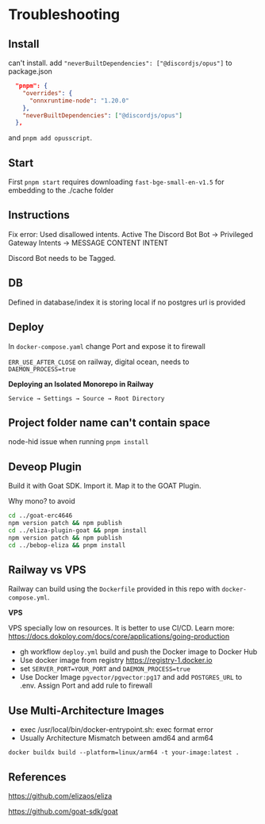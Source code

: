 
# Troubleshooting

## Install

can't install. add `"neverBuiltDependencies": ["@discordjs/opus"]` to package.json

```json
  "pnpm": {
    "overrides": {
      "onnxruntime-node": "1.20.0"
    },
    "neverBuiltDependencies": ["@discordjs/opus"]
  },
```

and `pnpm add opusscript`.

## Start

First `pnpm start` requires downloading `fast-bge-small-en-v1.5` for embedding to the ./cache folder


## Instructions

Fix error: Used disallowed intents. Active The Discord Bot
Bot -> Privileged Gateway Intents -> MESSAGE CONTENT INTENT

Discord Bot needs to be Tagged.


## DB

Defined in database/index
it is storing local if no postgres url is provided

## Deploy

In `docker-compose.yaml` change Port and expose it to firewall

`ERR_USE_AFTER_CLOSE`
on railway, digital ocean, needs to `DAEMON_PROCESS=true`

**Deploying an Isolated Monorepo in Railway**

`Service → Settings → Source → Root Directory`


## Project folder name can't contain space

node-hid issue when running `pnpm install`

## Deveop Plugin

Build it with Goat SDK. Import it. Map it to the GOAT Plugin.

Why mono? to avoid 
```bash
cd ../goat-erc4646
npm version patch && npm publish
cd ../eliza-plugin-goat && pnpm install
npm version patch && npm publish
cd ../bebop-eliza && pnpm install
```

## Railway vs VPS

Railway can build using the `Dockerfile` provided in this repo with `docker-compose.yml`.

**VPS**

VPS specially low on resources. It is better to use CI/CD. Learn more: https://docs.dokploy.com/docs/core/applications/going-production
- gh workflow `deploy.yml` build and push the Docker image to Docker Hub
- Use docker image from registry https://registry-1.docker.io
- set `SERVER_PORT=YOUR_PORT` and `DAEMON_PROCESS=true`
- Use Docker Image `pgvector/pgvector:pg17` and add `POSTGRES_URL` to .env. Assign Port and add rule to firewall

## Use Multi-Architecture Images

- exec /usr/local/bin/docker-entrypoint.sh: exec format error
- Usually Architecture Mismatch between amd64 and arm64

`docker buildx build --platform=linux/arm64 -t your-image:latest .`

## References

https://github.com/elizaos/eliza

https://github.com/goat-sdk/goat

